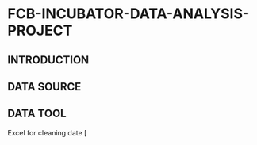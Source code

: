 # FCB-INCUBATOR-DATA-ANALYSIS-PROJECT

## INTRODUCTION 

## DATA SOURCE

## DATA TOOL
Excel for cleaning date [


